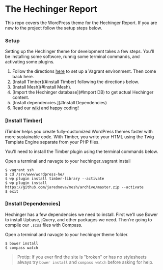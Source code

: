 The Hechinger Report
====================

This repo covers the WordPress theme for the Hechinger Report. If you are new to the project follow the setup steps below.

### Setup

Setting up the Hechinger theme for development takes a few steps. You'll be installing some softwore, runnig some terminal commands, and activating some plugins.

1. Follow the directions [here](https://github.com/Upstatement/hechinger_vagrant) to set up a Vagrant environment. Then come back here.
2. [Install Timber](#Install Timber) following the directions below.
3. [Install Mesh](#Install Mesh).
4. [Import the Hechinger database](#Import DB) to get actual Hechinger content.
5. [Install dependencies.](#Install Dependencies)
6. Read our [wiki](https://github.com/Upstatement/hechinger/wiki) and happy coding!

### [Install Timber]

iTimber helps you create fully-customized WordPress themes faster with more sustainable code. With Timber, you write your HTML using the Twig Template Engine separate from your PHP files.

You'll need to install the Timber plugin using the terminal commands below.

Open a terminal and navagte to your hechinger_vagrant install

```
$ vagrant ssh
$ cd /srv/www/wordpress-he/
$ wp plugin install timber-library --activate
$ wp plugin install https://github.com/jarednova/mesh/archive/master.zip --activate
$ exit
```

### [Install Dependencies]

Hechinger has a few dependencies we need to install. First we'll use Bower to install Upbase, jQuery, and other packages we need. Then're going to compile our `.scss` files with Compass.

Open a terminal and navagte to your hechinger theme folder.

```
$ bower install
$ compass watch
```

> Protip: If you ever find the site is "broken" or has no stylesheets always try `bower install` and `compass watch` before asking for help.
